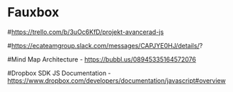 # Fauxbox

#https://trello.com/b/3uOc6KfD/projekt-avancerad-js

#https://ecateamgroup.slack.com/messages/CAPJYE0HJ/details/?

#Mind Map Architecture - https://bubbl.us/08945335164572076

#Dropbox SDK JS Documentation - https://www.dropbox.com/developers/documentation/javascript#overview
